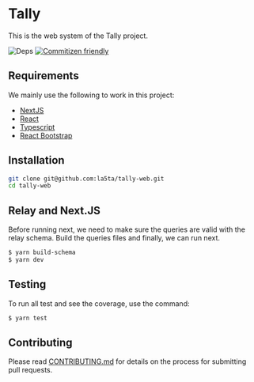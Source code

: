 # Tally

This is the web system of the Tally project.

<!--
  TODO:
  Add test badges using: https://shields.io/
-->

![Deps](https://img.shields.io/david/la5ta/tally-web?style=for-the-badge&labelColor=000000)
[![Commitizen friendly](https://img.shields.io/badge/commitizen-friendly-brightgreen.svg)](http://commitizen.github.io/cz-cli/)

## Requirements

We mainly use the following to work in this project:

- [NextJS](https://nextjs.org/)
- [React](https://reactjs.org/)
- [Typescript](https://www.typescriptlang.org/)
- [React Bootstrap](https://react-bootstrap.github.io/)

## Installation

```bash
git clone git@github.com:la5ta/tally-web.git
cd tally-web
```

## Relay and Next.JS

Before running next, we need to make sure the queries are valid with the relay schema. Build the queries files and finally, we can run next.

```bash
$ yarn build-schema
$ yarn dev
```

## Testing

To run all test and see the coverage, use the command:

```bash
$ yarn test
```

## Contributing

Please read [CONTRIBUTING.md](CONTRIBUTING.md) for details on the process for submitting pull requests.
